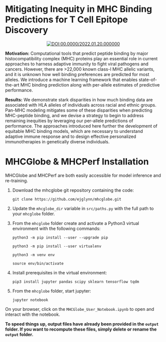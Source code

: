 <div align="left">

# Mitigating Inequity in MHC Binding Predictions for T Cell Epitope Discovery

</div>


<div align="center">
    
[![DOI:00.0000/2022.01.20.000000](http://img.shields.io/badge/DOI-00.0000/0000.00.00.000000-B31B1B.svg)]([https://mhcglobe](https://dataspace.princeton.edu/handle/88435/dsp019593tz290))

</div>

**Motivation:** Computational tools that predict peptide binding by major histocompatibility complex (MHC) proteins play an essential role in current approaches to harness adaptive immunity to fight viral pathogens and cancers. However, there are >22,000 known class-I MHC allelic variants, and it is unknown how well binding preferences are predicted for most alleles. We introduce a machine learning framework that enables state-of-the-art MHC binding prediction along with per-allele estimates of predictive performance. 

**Results:** We demonstrate stark disparities in how much binding data are associated with HLA alleles of individuals across racial and ethnic groups. Pan-MHC modeling mitigates some of these disparities when predicting MHC-peptide binding, and we devise a strategy to begin to address remaining inequities by leveraging our per-allele predictions of performance. The approaches introduced here further the development of equitable MHC binding models, which are necessary to understand adaptive immune response and to design effective personalized immunotherapies in genetically diverse individuals.


# MHCGlobe & MHCPerf Installation

MHCGlobe and MHCPerf are both easily accessible for model inference and re-training.

1) Download the mhcglobe git repository containing the code:

    `git clone https://github.com/ejglynn/mhcglobe.git`

2) Update the `mhcglobe_dir` variable in `src/paths.py` with the full path to your `mhcglobe` folder.
    
3) From the `mhcglobe` folder create and activate a Python3 virtual environment with the following commands:

    `python3 -m pip install --user --upgrade pip`

    `python3 -m pip install --user virtualenv`

    `python3 -m venv env`
    
    `source env/bin/activate`

4) Install prerequisites in the virtual environment:

    `pip3 install jupyter pandas scipy sklearn tensorflow tqdm`

5) From the `mhcglobe` folder, start jupyter:

    `jupyter notebook`

On your browser, click on the `MHCGlobe_User_Notebook.ipynb` to open and interact with the notebook.

**To speed things up, output files have already been provided in the `output` folder. If you want to recompute these files, simply delete or rename the `output` folder.**
